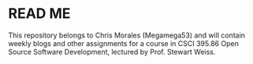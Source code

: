 # READ ME
This repository belongs to Chris Morales (Megamega53) and will contain weekly blogs and other assignments for 
a course in CSCI 395.86 Open Source Software Development, lectured by Prof. Stewart Weiss.

